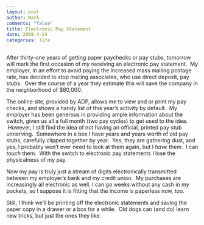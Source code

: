 ```yaml
--- 
layout: post
author: Mark
comments: "false"
title: Electronic Pay Statement
date: 2008-4-14
categories: life
---
```

After thirty-one years of getting paper paychecks or pay stubs, tomorrow will mark the first occasion of my receiving an electronic pay statement.  My employer, in an effort to avoid paying the increased mass mailing postage rate, has decided to stop mailing associates, who use direct deposit, pay stubs.  Over the course of a year they estimate this will save the company in the neighborhood of $80,000.

The online site, provided by ADP, allows me to view and or print my pay checks, and shows a handy list of this year’s activity by default.  My employer has been generous in providing ample information about the switch, given us all a full month (two pay cycles) to get used to the idea.  However, I still find the idea of not having an official, printed pay stub unnerving.  Somewhere in a box I have years and years worth of old pay stubs, carefully clipped together by year.  Yes, they are gathering dust, and yes, I probably won’t ever need to look at them again, but I <em>have</em> them.  I can <em>touch</em> them.  With the switch to electronic pay statements I lose the physicalness of my pay.

Now my pay is truly just a stream of digits electronically transmitted between my employer’s bank and my credit union.  My purchases are increasingly all electronic as well, I can go weeks without any cash in my pockets, so I suppose it is fitting that the income is paperless now, too.

Still, I think we’ll be printing off the electronic statements and saving the paper copy in a drawer or a box for a while.  Old dogs can (and do) learn new tricks, but just the ones they like.
